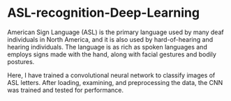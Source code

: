 # ASL-recognition-Deep-Learning
American Sign Language (ASL) is the primary language used by many deaf individuals in North America, and it is also used by hard-of-hearing and hearing individuals. The language is as rich as spoken languages and employs signs made with the hand, along with facial gestures and bodily postures.

Here, I have trained a convolutional neural network to classify images of ASL letters. After loading, examining, and preprocessing the data, the CNN was trained and tested for performance.
